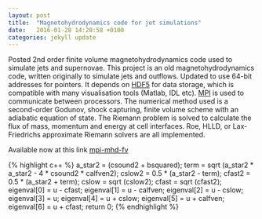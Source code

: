 ```yaml
---
layout: post
title:  "Magnetohydrodynamics code for jet simulations"
date:   2016-01-28 14:20:58 +0100
categories: jekyll update
---
```



Posted 2nd order  finite volume magnetohydrodynamics code used to simulate jets and supernovae.
This project is an old magnetohydrodynamics code, written originally to simulate jets and outflows.
Updated to use 64-bit addresses for pointers.
It depends on [HDF5](https://www.hdfgroup.org) for data storage, which is compatible with many visualisation tools (Matlab, IDL etc).
[MPI](http://www.mpi-forum.org) is used to communicate between processors.
The numerical method used is a second-order Godunov, shock capturing, finite volume scheme with an adiabatic equation of state.
The Riemann problem is solved to calculate the flux of mass, momentum and energy at cell interfaces. Roe, HLLD, or Lax-Friedrichs approximate Riemann solvers are all implemented.



Available now at this link 
[mpi-mhd-fv](https://github.com/garethcmurphy/mpi-mhd-fv)

{% highlight c++ %}
  a_star2 = (csound2 + bsquared);
  term = sqrt (a_star2 * a_star2 - 4 * csound2 * calfven2);
  cslow2 = 0.5 * (a_star2 - term);
  cfast2 = 0.5 * (a_star2 + term);
  cslow = sqrt (cslow2);
  cfast = sqrt (cfast2);
  eigenval[0] = u - cfast;
  eigenval[1] = u - calfven;
  eigenval[2] = u - cslow;
  eigenval[3] = u;
  eigenval[4] = u + cslow;
  eigenval[5] = u + calfven;
  eigenval[6] = u + cfast;
  return 0;
{% endhighlight %}

